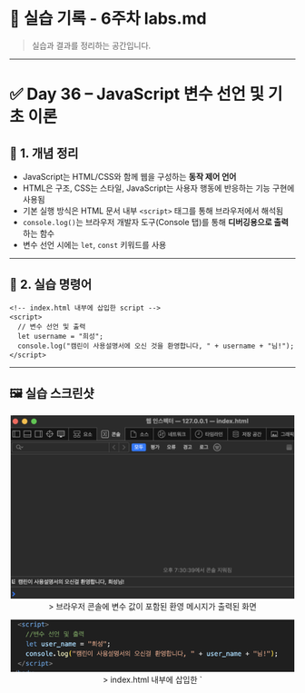 # 🧪 실습 기록 - 6주차 labs.md

> 실습과 결과를 정리하는 공간입니다.

---

# ✅ Day 36 – JavaScript 변수 선언 및 기초 이론

## 📘 1. 개념 정리

- JavaScript는 HTML/CSS와 함께 웹을 구성하는 **동작 제어 언어**
- HTML은 구조, CSS는 스타일, JavaScript는 사용자 행동에 반응하는 기능 구현에 사용됨
- 기본 실행 방식은 HTML 문서 내부 `<script>` 태그를 통해 브라우저에서 해석됨
- `console.log()`는 브라우저 개발자 도구(Console 탭)를 통해 **디버깅용으로 출력**하는 함수
- 변수 선언 시에는 `let`, `const` 키워드를 사용

---

## 🧪 2. 실습 명령어

```
<!-- index.html 내부에 삽입한 script -->
<script>
  // 변수 선언 및 출력
  let username = "희성";
  console.log("캠린이 사용설명서에 오신 것을 환영합니다, " + username + "님!");
</script>
```

---

## 🖼️ 실습 스크린샷

<p align="center">
  <img src="https://raw.githubusercontent.com/heeary-dev/cloud-journey/main/images/day36-console-output.png" width="500" /><br/>
  > 브라우저 콘솔에 변수 값이 포함된 환영 메시지가 출력된 화면
</p>

<p align="center">
  <img src="https://raw.githubusercontent.com/heeary-dev/cloud-journey/main/images/day36-script-snippet.png" width="500" /><br/>
  > index.html 내부에 삽입한 `<script>` 태그와 JavaScript 코드 내용
</p>

---

## 🛠️ Troubleshooting & 기록

- 처음엔 `console.log()` 결과가 화면에 안 보여 당황했지만, **F12 → Console 탭**을 통해 확인 가능하다는 점을 학습함
- `<script>` 위치를 `<body>` 안쪽에 잘못 넣으면 HTML 구조에 영향을 줄 수 있어 **본문 끝 직전에 넣는 것이 안전**함
- VSCode로 작성한 HTML 파일을 **브라우저에서 직접 열어야** JavaScript가 실행된다는 점도 중요 포인트

---

## 💭 느낀 점

- JavaScript가 HTML 안에서 **그 자체로 실행되는 언어**라는 점이 처음엔 신기했지만, 직접 실행 결과를 보니 구조가 이해되기 시작함
- `console.log()`는 눈에 보이진 않지만, **개발자에게는 꼭 필요한 실험도구**라는 걸 깨달았고, 디버깅에도 유용하다는 걸 체감함
- 지금은 작은 출력이지만, 이후 사용자 클릭, 입력, 조건 제어까지 확장될 것을 생각하니 기대감이 생김

---

# ✅ Day 37 – JavaScript 변수 선언 심화 및 형변환

## 📘 1. 개념 정리

- JavaScript 코드를 HTML과 분리해 `.js` 파일로 관리하면 유지보수에 유리하고 구조가 깔끔해짐
- `<script src="파일.js">`를 사용해 외부 자바스크립트 파일을 HTML에 연결 가능
- `let`, `const`는 변수 선언 키워드 (`let`: 변경 가능, `const`: 변경 불가)
- 문자열은 `"`, `'`으로 감싸며, `+` 연산자를 통해 연결 가능
- 숫자는 수학 연산 가능, `Number()`, `String()`으로 형변환 가능
- 출력은 전부 `console.log()`로 확인하며, 화면 대신 **개발자 도구 Console 탭**에서 결과 확인

---

## 🧪 2. 실습 명령어

```
<!-- index.html 하단 -->
<script src="script.js"></script>

<!-- script.js -->
let username = "희성";
const siteName = "캠린이 사용설명서";

console.log("안녕하세요, " + username + "님!");
console.log("이곳은 " + siteName + "입니다.");

let tempToday = 24;
let tempTomorrow = 27;
console.log("오늘과 내일 기온 차: " + (tempTomorrow - tempToday) + "도");

let likeCount = "100";
console.log("좋아요 수 (문자열): " + likeCount);
console.log("좋아요 수 (계산 후): " + (Number(likeCount) + 50));

let items = 5;
console.log("가방에 든 물건은 총 " + String(items) + "개입니다.");
```

---

## 🖼️ 실습 스크린샷

<p align="center">
  <img src="https://raw.githubusercontent.com/heeary-dev/cloud-journey/main/images/day37-script-link.png" width="500" /><br/>
  > index.html에 외부 자바스크립트 파일이 `<script src="script.js">`로 연결된 모습
</p>

<p align="center">
  <img src="https://raw.githubusercontent.com/heeary-dev/cloud-journey/main/images/day37-script-code.png" width="500" /><br/>
  > script.js에 작성된 변수 선언, 문자열 연결, 숫자 연산, 형변환 코드
</p>

<p align="center">
  <img src="https://raw.githubusercontent.com/heeary-dev/cloud-journey/main/images/day37-console-output.png" width="500" /><br/>
  > 브라우저 개발자 도구 Console 탭에 출력된 전체 결과
</p>

---

## 🛠️ Troubleshooting & 기록

- `<script>` 태그를 HTML 상단에 배치하면 JS 코드가 DOM보다 먼저 실행되어 오류 발생 → 항상 `<body>` 하단에 삽입하는 것이 안전함
- `"100"`과 같은 문자열 숫자는 연산 시 자동 형변환되지 않으므로 `Number()`로 명시적 변환 처리함
- 문자열 + 숫자 연산 시 괄호 사용 여부에 따라 출력값이 달라짐 → 연산 우선순위 주의 필요
- 외부 `.js` 파일로 코드 분리 후 실행 구조를 명확히 이해하게 되었고, HTML과 JS의 역할이 분리된 상태가 유지보수에 효과적임을 체감함

---

## 💭 느낀 점

- 자바스크립트를 처음으로 외부 파일에 작성해보고 HTML과 연결해보니, **진짜 웹 개발자의 흐름을 시작한 기분**이었다  
- 콘솔에 여러 종류의 데이터를 출력하면서 JS 문법을 실험하고 결과를 눈으로 확인하니, 단순한 이론보다 훨씬 깊게 이해할 수 있었음  
- 변수 선언 방식, 형변환의 필요성, 연산 방식 등 초반에 익숙해져야 할 개념들을 직접 만져보며 감을 잡을 수 있어 의미 있는 시간이었다

---

# ✅ Day 38 – 조건문, 비교/논리 연산자 실습

## 📘 1. 개념 정리

- `if`, `else if`, `else`는 조건에 따라 분기 처리할 때 사용하는 핵심 구조
- 비교 연산자 (`===`, `!==`, `<`, `>=` 등)로 값의 상태를 판별
- 논리 연산자 (`&&`, `||`, `!`)를 조합해 복합 조건을 구성할 수 있음
- 중첩 if문은 하나의 조건 내부에서 또 다른 조건을 확인할 때 사용
- **조건식과 변수명이 의미적으로 일치해야** 코드 해석과 유지보수가 쉬워짐

---

## 🧪 2. 실습 명령어

```
<!-- script.js -->
let temperature = 26;
let isSunny = true;
let hasTent = true;
let isWeekend = true;

// [조건 1] 기온에 따른 메시지
if (temperature >= 30) {
  console.log("폭염 주의! 그늘이 꼭 필요해요.");
} else if (temperature >= 20) {
  console.log("완벽한 캠핑 날씨입니다!");
} else {
  console.log("쌀쌀하니 따뜻한 옷을 챙기세요.");
}

// [조건 2] 날씨와 텐트 보유 여부
if (isSunny && hasTent) {
  console.log("맑은 날씨에 텐트도 있으니 바로 설치 가능!");
} else if (isSunny && !hasTent) {
  console.log("맑지만 텐트가 없으니 준비가 필요해요.");
} else {
  console.log("날씨가 좋지 않으니 실내 대안을 고려하세요.");
}

// [조건 3] 주말 + 텐트 보유 여부
if (isWeekend) {
  if (hasTent) {
    console.log("주말 캠핑 출발 준비 완료!");
  } else {
    console.log("주말이지만 장비가 부족해요. 캠핑 전 준비 먼저!");
  }
} else {
  console.log("평일엔 장비 점검과 계획 세우기에 좋은 날입니다.");
}
```

---

## 🖼️ 실습 스크린샷

<p align="center">
  <img src="https://raw.githubusercontent.com/heeary-dev/cloud-journey/main/images/day38-script-link.png" width="500" /><br/>
  > index.html에 외부 자바스크립트 파일이 `<script src="script.js">`로 연결된 모습
</p>

<p align="center">
  <img src="https://raw.githubusercontent.com/heeary-dev/cloud-journey/main/images/day38-logic-code.png" width="500" /><br/>
  > script.js에 작성된 조건문, 중첩 if, 논리 연산자 포함 실습 코드 전체
</p>

<p align="center">
  <img src="https://raw.githubusercontent.com/heeary-dev/cloud-journey/main/images/day38-console-output.png" width="500" /><br/>
  > 브라우저 Console 탭에 출력된 날씨, 텐트, 주말 상태별 메시지 결과
</p>

---

## 🛠️ Troubleshooting & 기록

- 처음에는 `needsTent`, `!hasTent` 등 **부정형 변수와 조건 조합이 혼동을 유발**해 출력 메시지와 변수의 의미가 어긋남  
→ `hasTent`, `isSunny` 등 긍정형 변수로 구조 변경  
→ 조건식과 출력 메시지가 일치하게 되어 가독성과 논리 흐름이 개선됨
- 중첩 if문 작성 시 중괄호 `{}` 누락 오류 발생 → 자동 들여쓰기 활용하여 구조 점검으로 해결

---

## 💭 느낀 점

- `if`, `else if`, `else` 구조를 활용해 실제 캠핑 조건별로 분기되는 메시지를 구현하면서  
**조건문이 어떻게 상황을 제어하고 웹의 행동을 바꾸는지** 직접 체감할 수 있었다  
- 변수명을 긍정형으로 설계하고 논리 연산자(`&&`, `!`)를 사용할 때 **사람의 언어와 코드 흐름이 일치하도록 만드는 것**이  
개발자에게 매우 중요한 감각이라는 걸 알게 되었다  
- 실습을 통해 **프로그래밍은 “조건에 따라 다르게 말하게 만드는 기술”**이라는 본질을 경험했다


---

# ✅ Day 39 – prompt()를 이용한 사용자 입력 처리와 조건문 분기 로직 실습

## 📘 1. 개념 정리

- `prompt()`는 브라우저에서 사용자로부터 문자열 입력을 받을 수 있는 함수
- 숫자를 입력하더라도 기본적으로 문자열로 처리되므로 숫자 비교를 위해선 `Number()`로 형변환 필요
- 조건문 `if`, `else if`, `else`를 통해 입력값에 따라 다른 메시지를 출력할 수 있음
- 입력 → 변환 → 조건 판단 → 출력 흐름을 통해 사용자와 상호작용하는 기초 로직 구성 가능

---

## 🧪 2. 실습 명령어

```
// 현재 기온 입력받기
let temperature = Number(prompt("현재 기온을 입력하세요 (숫자):"));

if (temperature >= 30) {
  console.log("무더위입니다. 실내 활동을 추천합니다!");
} else if (temperature >= 20) {
  console.log("야외 캠핑하기 좋은 날씨입니다.");
} else {
  console.log("쌀쌀하니 따뜻하게 입고 나가세요.");
}

// 사용자 나이 입력받기
let age = Number(prompt("나이를 입력하세요 (숫자):"));

if (age >= 60) {
  console.log("무리한 야외 활동보단 여유로운 힐링 캠핑이 좋아요.");
} else if (age >= 20) {
  console.log("활동적인 캠핑을 즐기기 좋은 나이입니다!");
} else {
  console.log("보호자와 함께 안전하게 캠핑하세요.");
}

// 닉네임 입력받기
let nickname = prompt("닉네임을 입력하세요:");

if (nickname === "히얼") {
  console.log("안녕하세요, 캠린이 선생님!");
} else {
  console.log(`반가워요, ${nickname}님! 즐거운 캠핑 되세요.`);
}
```

---

---

## 🖼️ 실습 스크린샷

<p align="center">
  <img src="https://raw.githubusercontent.com/heeary-dev/cloud-journey/main/images/day39-prompt-code.png" width="500" /><br/>
  > script.js에 작성된 사용자 입력, 형변환, 조건문 코드 전체
</p>

<p align="center">
  <img src="https://raw.githubusercontent.com/heeary-dev/cloud-journey/main/images/day39-console-output.png" width="500"/><br/>
  > 브라우저 Console 탭에 출력된 사용자 입력 기반 메시지 결과
</p>

---

## 🛠️ Troubleshooting & 기록

- `prompt()`는 항상 문자열로 값을 반환하므로 숫자 조건 비교 시 `Number()`로 감싸야 정확한 결과를 얻을 수 있음  
- 사용자가 입력한 값이 빈 문자열(`""`)일 경우를 고려하지 않으면 콘솔에 잘못된 결과가 출력될 수 있음  
→ 실습에서는 입력값이 반드시 있다고 가정했지만, 추후 유효성 검사 필요  
- 문자열 비교 시 `===`를 사용해야 하며, 대소문자나 공백 차이로 false가 되는 경우가 있었음

---

## 💭 느낀 점

- 사용자 입력을 받아 조건에 따라 다른 메시지를 출력하는 로직을 처음부터 끝까지 구현해보며  
  **웹 상호작용이 어떻게 동작하는지 전체 흐름을 체험할 수 있었다**  
- `prompt()`로 받은 값이 문자열이라는 점이 생각보다 까다롭게 느껴졌고,  
  **형변환(`Number()`)의 중요성**을 직접 실습을 통해 체감함  
- 단순한 조건문보다도 **입력값 → 판단 → 분기 → 출력**의 전체 흐름을 구성하는 경험이 인상 깊었다

---

# ✅ Day 40 – 문자열 조작을 이용한 조건문 실습

## 📘 1. 개념 정리

- `prompt()`는 사용자로부터 문자열을 입력받는 브라우저 내장 함수  
- 문자열은 `.length`로 길이를 확인하고, `.includes()`로 특정 문자열 포함 여부를 확인 가능  
- `.toUpperCase()`를 사용하면 입력값을 대문자로 변환해 강조할 수 있음  
- 조건문과 함께 문자열 메서드를 조합하면 **입력값에 따라 동적으로 반응하는 메시지 출력 로직**을 구현할 수 있음

---

## 🧪 2. 실습 명령어

```
let nickname = prompt("닉네임을 입력하세요:");

if (nickname.length < 2) {
  console.log("닉네임이 너무 짧습니다. 2글자 이상 입력해주세요.");
} else {
  console.log(`환영합니다, ${nickname}님!`);
}

if (nickname.includes("캠")) {
  console.log("당신은 캠핑 마니아시군요!");
} else if (nickname.includes("불")) {
  console.log("불멍 좋아하시나요?");
} else {
  console.log("개성 있는 닉네임이네요!");
}

let shout = `HELLO, ${nickname.toUpperCase()}!`;
console.log(shout);
```

---

## 🖼️ 실습 스크린샷

<p align="center">
  <img src="https://raw.githubusercontent.com/heeary-dev/cloud-journey/main/images/day40-string-logic.png" width="500"/><br/>
  > prompt()로 입력받은 닉네임을 분석하고 조건문으로 메시지를 출력하는 script.js 코드
</p>

<p align="center">
  <img src="https://raw.githubusercontent.com/heeary-dev/cloud-journey/main/images/day40-console-output.png" width="500"/><br/>
  > 닉네임 길이, 포함 단어 여부, 대문자 인삿말 등 조건별로 분기된 출력 결과
</p>

---

## 🛠️ Troubleshooting & 기록

- 입력값의 길이를 체크할 때 `.length`는 공백도 포함하므로, 향후에는 `.trim()`과 함께 쓰는 것도 고려해야 함  
- `.includes()`는 대소문자를 구분하므로 사용 전 `.toLowerCase()` 등으로 통일 처리하는 방식도 추후 유용할 수 있음  
- 템플릿 문자열을 사용할 때 백틱(`)이 아닌 작은따옴표(')를 쓸 경우 문자열 삽입이 작동하지 않음 → 문법 오류 확인

---

## 💭 느낀 점

- 단순히 입력받은 값을 출력하는 것에서 한 단계 더 나아가,  
  **입력된 문자열을 분석하고 조건에 따라 결과를 다르게 출력하는 로직**을 직접 구성할 수 있게 되어  
  자바스크립트가 "동작하는 웹"을 만드는 도구라는 느낌을 더욱 강하게 받았다  
- 문자열을 조건문과 결합하니 상황을 유연하게 제어할 수 있어,  
  사용자 경험을 세밀하게 설계하는 감각이 처음으로 생겼다

---

# ✅ Day 41 – 조건 분기 종합 로직 구현 실습

## 📘 1. 개념 정리

- `prompt()`는 사용자로부터 문자열을 입력받는 함수이며, 입력 즉시 `.trim()`과 `.toLowerCase()`를 적용해 전처리 가능
- `.length`: 입력된 문자열의 길이를 확인하여 유효성 검사에 활용
- `isNaN()`: 입력값이 숫자인지 여부를 판단하는 내장 함수 (함수 구조는 추후 학습 예정)
- 조건문(`if`, `else if`, `else`)은 중첩 및 논리 연산자(`&&`, `||`)를 함께 사용해 실전 시나리오 설계 가능
- 템플릿 문자열(`` `Hello, ${name}` ``)과 `.toUpperCase()`를 통해 메시지를 가공 및 강조 출력

---

## 🧪 2. 실습 명령어

```
let nickname = prompt("닉네임을 입력하세요:").trim();
let age = Number(prompt("나이를 입력하세요:"));
let likesFire = prompt("불멍을 좋아하시나요? (yes/no)").trim().toLowerCase();
let prefersSilence = prompt("조용한 캠핑을 선호하나요? (yes/no)").trim().toLowerCase();

if (nickname.length < 2) {
  console.log("❌ 닉네임은 2자 이상 입력해주세요.");
} else if (isNaN(age) || age <= 0) {
  console.log("❌ 나이를 정확히 입력해주세요.");
} else {
  if (age < 18) {
    console.log(`👶 ${nickname}님은 보호자 동반이 필요합니다.`);
  } else if (age >= 40) {
    console.log(`🧓 ${nickname}님, 편안한 힐링 캠핑을 추천드려요.`);
  } else {
    console.log(`😊 ${nickname}님, 액티브한 캠핑을 즐기기에 좋은 나이입니다!`);
  }

  if (likesFire === "yes" && prefersSilence === "yes") {
    console.log("🔥🌲 불멍 명당에서 조용한 힐링 캠핑을 추천합니다.");
  } else if (likesFire === "yes") {
    console.log("🔥 불멍 명소에서 따뜻한 캠핑을 즐겨보세요.");
  } else if (prefersSilence === "yes") {
    console.log("🌲 조용한 숲속 데크 사이트를 추천합니다.");
  } else {
    console.log("🎉 활기찬 가족형 캠핑장을 추천드립니다!");
  }

  console.log(`HELLO, ${nickname.toUpperCase()}! 좋은 캠핑 되세요!`);
}
```

---

## 🖼️ 실습 스크린샷

<p align="center">
  <img src="https://raw.githubusercontent.com/heeary-dev/cloud-journey/main/images/day41-camping-logic.png" width="500" /><br/>
  > 캠핑 조건 시나리오 전체 흐름이 포함된 script.js 실습 코드
</p>

<p align="center">
  <img src="https://raw.githubusercontent.com/heeary-dev/cloud-journey/main/images/day41-console-output.png" width="500" /><br/>
  > 입력값에 따라 달라지는 맞춤형 캠핑 추천 메시지 결과
</p>

---

## 🛠️ Troubleshooting & 기록

- 입력값을 `.trim().toLowerCase()`로 전처리하여 **공백, 대소문자 이슈를 사전에 차단**  
- 중첩 if문을 사용할 때 **중괄호(`{}`) 구조를 명확하게 시각화하지 않으면 흐름을 놓치기 쉬움**  
→ 전체 조건 흐름이 어디까지 묶여 있는지 항상 들여쓰기와 구조로 파악하는 훈련 필요

---

## 💭 느낀 점

- 지금까지 배운 입력, 조건문, 문자열 조작을 모두 조합하여  
  **실제로 작동하는 캠핑 추천 로직을 직접 구현해본 첫 경험**이었음  
- 조건이 많아질수록 코드 흐름을 구조적으로 짜는 게 중요하다는 걸 실감했고  
  **실제 웹 로직이라는 것은 이런 구조적 사고를 통해 사용자에게 맞춤형 반응을 제공하는 것**임을 깨달았다  
- 이번 실습은 단순한 문법을 넘어, **현실 상황을 로직으로 표현하는 감각을 길러준 전환점**이 되었다





